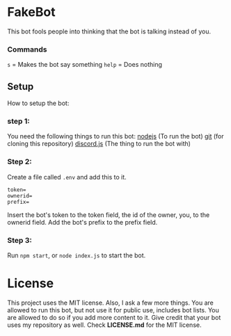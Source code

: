 # FakeBot
This bot fools people into thinking that the bot is talking instead of you.

### Commands
`s` = Makes the bot say something
`help` = Does nothing

## Setup
How to setup the bot:

### step 1:
You need the following things to run this bot:
[nodejs](https://nodejs.org) (To run the bot)
[git](https://git-scm.com/) (for cloning this repository)
[discord.js](https://discord.js.org) (The thing to run the bot with)

### Step 2:
Create a file called `.env` and add this to it.
```
token=
ownerid=
prefix=
```
Insert the bot's token to the token field, the id of the owner, you, to the ownerid field. Add the bot's prefix to the prefix field. 

### Step 3:
Run `npm start`, or `node index.js` to start the bot.


# License
This project uses the MIT license. 
Also, I ask a few more things. You are allowed to run this bot, but not use it for public use, includes bot lists. You are allowed to do so if you add more content to it. Give credit that your bot uses my repository as well.
Check **LICENSE.md** for the MIT license.